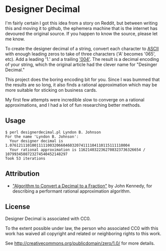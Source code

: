 Designer Decimal
====

I'm fairly certain I got this idea from a story on Reddit, but between writing this and moving it to github, the ephemera machine that is the internet has devoured the original source. If you happen to know the source, please let me know.

To create the designer decimal of a string, convert each character to [ASCII](http://en.wikipedia.org/wiki/ASCII) with enough leading zeros to take of three characters ('A' becomes '065', etc). Add a leading '1.' and a trailing ['004'](http://en.wikipedia.org/wiki/End-of-transmission_character). The result is a decimal encoding of your string, which the original article had the clever name for "Desinger Decimal."

This project does the boring encoding bit for you. Since I was bummed that the results are so long, it also finds a rational approximation which may be more suitable for sticking on business cards.

My first few attempts were incredible slow to converge on a rational approximations, and I had a lot of fun researching better methods.

Usage
-----

    $ perl designerdecimal.pl Lyndon B. Johnson
    For the name 'Lyndon B. Johnson':
      Your designer decimal is 1.076121110100111110032066046032074111104110115111110004
      Your rational approximation is 1162140322362708323736326654 / 1079934508723274540452148297
    Took 53 iterations

Attribution
-----

* ["Algorithm to Convert a Decimal to a Fraction"](http://homepage.smc.edu/kennedy_john/DEC2FRAC.PDF) by John Kennedy, for describing a performant rational approximation algorithm.

License
-----

Designer Decimal is associated with CC0.

To the extent possible under law, the person who associated CC0 with this work has waived all copyright and related or neighboring rights to this work.

See http://creativecommons.org/publicdomain/zero/1.0/ for more details.

